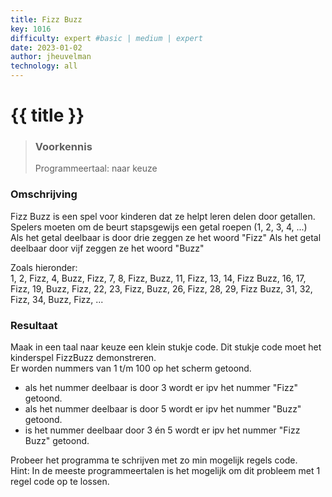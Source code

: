```yaml
---
title: Fizz Buzz
key: 1016
difficulty: expert #basic | medium | expert
date: 2023-01-02
author: jheuvelman
technology: all
---
```




# {{ title }}

> ### Voorkennis
> Programmeertaal: naar keuze

### Omschrijving
Fizz Buzz is een spel voor kinderen dat ze helpt leren delen door getallen.  
Spelers moeten om de beurt stapsgewijs een getal roepen (1, 2, 3, 4, ...)  
Als het getal deelbaar is door drie zeggen ze het woord "Fizz"
Als het getal deelbaar door vijf zeggen ze het woord "Buzz"  

Zoals hieronder:  
1, 2, Fizz, 4, Buzz, Fizz, 7, 8, Fizz, Buzz, 11, Fizz, 13, 14, Fizz
Buzz, 16, 17, Fizz, 19, Buzz, Fizz, 22, 23, Fizz, Buzz, 26, Fizz, 28,
29, Fizz Buzz, 31, 32, Fizz, 34, Buzz, Fizz, ...

### Resultaat
Maak in een taal naar keuze een klein stukje code. Dit stukje code moet het kinderspel FizzBuzz demonstreren.  
Er worden nummers van 1 t/m 100 op
het scherm getoond.

- als het nummer deelbaar is door 3 wordt er ipv het nummer "Fizz" getoond.
- als het nummer deelbaar is door 5 wordt er ipv het nummer "Buzz" getoond.
- is het nummer deelbaar door 3 én 5 wordt er ipv het nummer "Fizz Buzz" getoond.

Probeer het programma te schrijven met zo min mogelijk regels code.  
Hint: In de meeste programmeertalen is het mogelijk om dit probleem met 1 regel code op te lossen.
